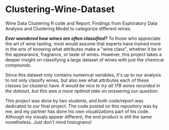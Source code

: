 # Clustering-Wine-Dataset
Wine Data Clustering R code and Report. Findings from Exploratory Data Analysis and Clustering Model to categorize different wines.

***Ever wondered how wines are often classified?*** To those who appreciate the art of wine tasting, most would assume that experts have trained more in the arts of knowing what attributes make a "wine class", whether it be in the appearance, fragrance, or taste of wines. However, this project takes a deeper insight on classifying a large dataset of wines with just the chemical compounds. 

Since this dataset only contains numerical variables, it's up to our analysis to not only classify wines, but also see what attributes each of these classes (or clusters) have. *It would be nice to try all 178 wines recorded in the dataset, but this was a more optimal take on answering our question.*

This project was done by two students, and both code/report was dedicated to our final project. The code posted on this repository was by me, and my partner has done his own visualizations part of his code. Although my visuals appear different, the end product is still the same nonetheless. Just don't mind histograms!
